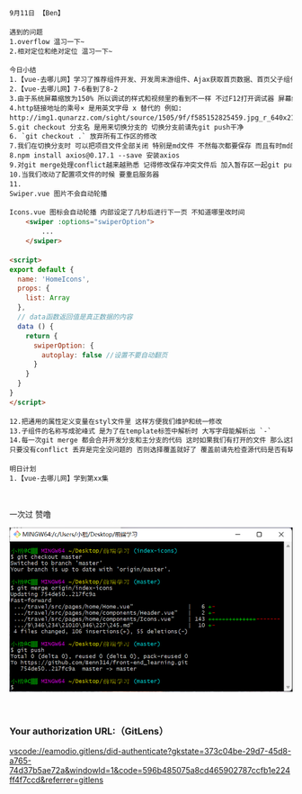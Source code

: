 ```html
9月11日 【Ben】

遇到的问题
1.overflow 温习一下~
2.相对定位和绝对定位 温习一下~

今日小结
1.【vue-去哪儿网】学习了推荐组件开发、开发周末游组件、Ajax获取首页数据、首页父子组件数据传递、城市选择页面路由配置
2.【vue-去哪儿网】7-6看到了8-2
3.由于系统屏幕缩放为150% 所以调试的样式和视频里的看到不一样 不过F12打开调试器 屏幕缩放就会变回100% 显示正常
4.http链接地址的乘号× 是用英文字母 x 替代的 例如: 
http://img1.qunarzz.com/sight/source/1505/9f/f585152825459.jpg_r_640x214_5d46e4cc.jpg
5.git checkout 分支名 是用来切换分支的 切换分支前请先git push干净
6. `git checkout .` 放弃所有工作区的修改 
7.我们在切换分支时 可以把项目文件全部关闭 特别是md文件 不然每次都要保存 而且有时md的asset文件会消失不见 图片加载不出
8.npm install axios@0.17.1 --save 安装axios
9.对git merge处理conflict越来越熟悉 记得修改保存冲突文件后 加入暂存区一起git push呀！
10.当我们改动了配置项文件的时候 要重启服务器
11.
Swiper.vue 图片不会自动轮播

Icons.vue 图标会自动轮播 内部设定了几秒后进行下一页 不知道哪里改时间
    <swiper :options="swiperOption">
        ...
    </swiper>

<script>
export default {
  name: 'HomeIcons',
  props: {
    list: Array
  },
  // data函数返回值是真正数据的内容
  data () {
    return {
      swiperOption: {
        autoplay: false	//设置不要自动翻页
      }
    }
  }
}
</script>

12.把通用的属性定义变量在styl文件里 这样方便我们维护和统一修改
13.子组件的名称写成驼峰式 是为了在template标签中解析时 大写字母能解析出 `-`  
14.每一次git merge 都会合并开发分支和主分支的代码 这时如果我们有打开的文件 那么这将是一个新的未保存文件 可以选择覆盖或丢弃
只要没有conflict 丢弃是完全没问题的 否则选择覆盖就好了 覆盖前请先检查源代码是否有缺漏

明日计划
1.【vue-去哪儿网】学到第xx集
```

​	

一次过 赞噜

![image-20220911150731889](9月11日.assets/image-20220911150731889.png)

​	

### Your authorization URL:（GitLens）

[vscode://eamodio.gitlens/did-authenticate?gkstate=373c04be-29d7-45d8-a765-74d37b5ae72a&windowId=1&code=596b485075a8cd465902787ccfb1e224ff4f7ccd&referrer=gitlens](vscode://eamodio.gitlens/did-authenticate?gkstate=373c04be-29d7-45d8-a765-74d37b5ae72a&windowId=1&code=596b485075a8cd465902787ccfb1e224ff4f7ccd&referrer=gitlens)

